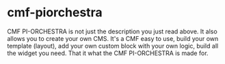 cmf-piorchestra
===============

CMF PI-ORCHESTRA is not just the description you just read above. It also allows you to create your own CMS. It's a CMF easy to use, build your own template (layout), add your own custom block with your own logic, build all the widget you need. That it what the CMF PI-ORCHESTRA is made for.

